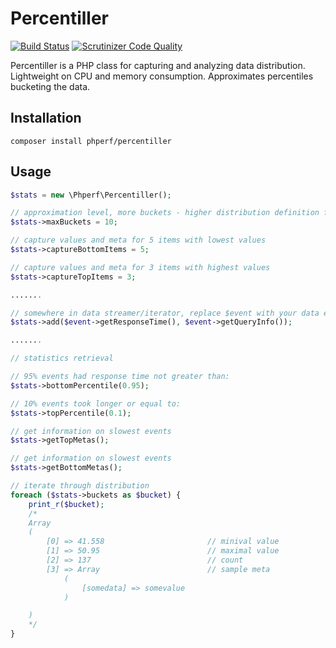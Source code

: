 # Percentiller

[![Build Status](https://travis-ci.org/phperf/percentiller.svg?branch=master)](https://travis-ci.org/phperf/percentiller) [![Scrutinizer Code Quality](https://scrutinizer-ci.com/g/phperf/percentiller/badges/quality-score.png?b=master)](https://scrutinizer-ci.com/g/phperf/percentiller/?branch=master)

Percentiller is a PHP class for capturing and analyzing data distribution. 
Lightweight on CPU and memory consumption.
Approximates percentiles bucketing the data.

## Installation

    composer install phperf/percentiller
    
## Usage

```php
$stats = new \Phperf\Percentiller();

// approximation level, more buckets - higher distribution definition for more CPU and memory
$stats->maxBuckets = 10;

// capture values and meta for 5 items with lowest values
$stats->captureBottomItems = 5;

// capture values and meta for 3 items with highest values
$stats->captureTopItems = 3;

.......

// somewhere in data streamer/iterator, replace $event with your data element
$stats->add($event->getResponseTime(), $event->getQueryInfo());

.......

// statistics retrieval

// 95% events had response time not greater than:
$stats->bottomPercentile(0.95);

// 10% events took longer or equal to:
$stats->topPercentile(0.1);

// get information on slowest events
$stats->getTopMetas();

// get information on slowest events
$stats->getBottomMetas();

// iterate through distribution
foreach ($stats->buckets as $bucket) {
    print_r($bucket);
    /*
    Array
    (
        [0] => 41.558                       // minival value
        [1] => 50.95                        // maximal value
        [2] => 137                          // count
        [3] => Array                        // sample meta
            (
                [somedata] => somevalue
            )

    )
    */
}


```
